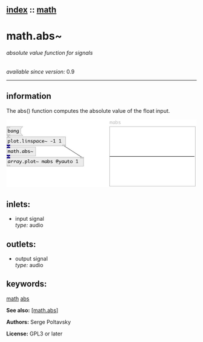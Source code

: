 [index](index.html) :: [math](category_math.html)
---

# math.abs~

###### absolute value function for signals

*available since version:* 0.9

---


## information
The abs() function computes the absolute value of the float input.


[![example](../examples/img/math.abs~.jpg)](../examples/pd/math.abs~.pd)









## inlets:

* input signal<br>
_type:_ audio



## outlets:

* output signal<br>
_type:_ audio



## keywords:

[math](keywords/math.html)
[abs](keywords/abs.html)



**See also:**
[\[math.abs\]](math.abs.html)




**Authors:** Serge Poltavsky




**License:** GPL3 or later






